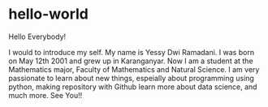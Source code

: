 # hello-world

Hello Everybody!

I would to introduce my self.
My name is Yessy Dwi Ramadani.
I was born on May 12th 2001 and grew up in Karanganyar.
Now I am a student at the Mathematics major, Faculty of Mathematics and Natural Science.
I am very passionate to learn about new things, espeially about programming using python, making repository with Github learn more about data science, and much more.
See You!!
